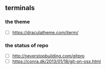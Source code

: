 ## terminals
### the theme
- [ ] https://draculatheme.com/iterm/
### the status of repo 
- [ ] http://neverstopbuilding.com/gitpro
- [ ] https://conra.dk/2013/01/18/git-on-osx.html
